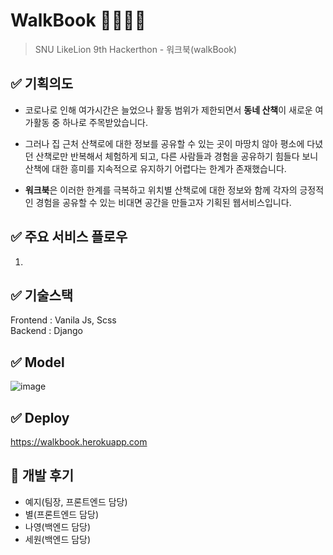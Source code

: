 # WalkBook 🏃‍♂️🏃‍♀️
> SNU LikeLion 9th Hackerthon - 워크북(walkBook)

✅ 기획의도
---
- 코로나로 인해 여가시간은 늘었으나 활동 범위가 제한되면서 **동네 산책**이 새로운 여가활동 중 하나로 주목받았습니다.

- 그러나 집 근처 산책로에 대한 정보를 공유할 수 있는 곳이 마땅치 않아 평소에 다녔던 산책로만 반복해서 체험하게 되고, 다른 사람들과 경험을 공유하기 힘들다 보니 산책에 대한 흥미를 지속적으로 유지하기 어렵다는 한계가 존재했습니다.

- **워크북**은 이러한 한계를 극복하고 위치별 산책로에 대한 정보와 함께 각자의 긍정적인 경험을 공유할 수 있는 비대면 공간을 만들고자 기획된 웹서비스입니다.
    
✅ 주요 서비스 플로우
---
1.
  
  
✅ 기술스택
---
Frontend : Vanila Js, Scss    
Backend : Django    
  
  
✅ Model
---
![image](https://user-images.githubusercontent.com/52378625/126783361-5feb2977-68dc-4e6b-a6d2-cb99a73ec07e.png)


✅ Deploy
---
https://walkbook.herokuapp.com

💚 개발 후기
---
- 예지(팀장, 프론트엔드 담당)   
- 별(프론트엔드 담당)    
- 나영(백엔드 담당)   
- 세원(백엔드 담당)   


